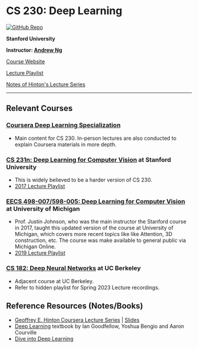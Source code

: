 # CS 230: Deep Learning
[![GitHub Repo](https://img.shields.io/badge/Deep%20Learning%20at%20Stanford-red?logo=github&style=flat-square)](https://github.com/hgnzheng/CS230_Stanford/tree/main/)

**Stanford University**

**Instructor: [Andrew Ng](https://www.andrewng.org/)**

[Course Website](https://cs230.stanford.edu/)

[Lecture Playlist](https://www.youtube.com/playlist?list=PLoROMvodv4rOABXSygHTsbvUz4G_YQhOb)

[Notes of Hinton's Lecture Series](https://github.com/hgnzheng/CS230_Stanford/tree/main/Hinton_notes)

---
## Relevant Courses

### [Coursera Deep Learning Specialization](https://www.coursera.org/specializations/deep-learning)
* Main content for CS 230. In-person lectures are also conducted to explain Coursera materials in more depth.

### [CS 231n: Deep Learning for Computer Vision](http://cs231n.stanford.edu/) at Stanford University
* This is widely believed to be a harder version of CS 230.
* [2017 Lecture Playlist](https://www.youtube.com/playlist?list=PL3FW7Lu3i5JvHM8ljYj-zLfQRF3EO8sYv)

### [EECS 498-007/598-005: Deep Learning for Computer Vision](https://web.eecs.umich.edu/~justincj/teaching/eecs498/WI2022/) at University of Michigan
* Prof. Justin Johnson, who was the main instructor the Stanford course in 2017, taught this updated version of the course at University of Michigan, which covers more recent topics like like Attention, 3D construction, etc. The course was make available to general public via Michigan Online.
* [2019 Lecture Playlist](https://www.youtube.com/playlist?list=PL5-TkQAfAZFbzxjBHtzdVCWE0Zbhomg7r)

### [CS 182: Deep Neural Networks](https://inst.eecs.berkeley.edu/~cs182/fa23/) at UC Berkeley
* Adjacent course at UC Berkeley.
* Refer to hidden playlist for Spring 2023 Lecture recordings.

## Reference Resources (Notes/Books)
* [Geoffrey E. Hinton Coursera Lecture Series](https://www.cs.toronto.edu/~hinton/coursera_lectures.html) | [Slides](https://www.cs.toronto.edu/~hinton/coursera_slides.html)
* [Deep Learning](https://www.deeplearningbook.org/) textbook by Ian Goodfellow, Yoshua Bengio and Aaron Courville
* [Dive into Deep Learning](https://d2l.ai/)
